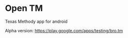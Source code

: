 # Open TM

Texas Methody app for android

Alpha version: https://play.google.com/apps/testing/bro.tm

